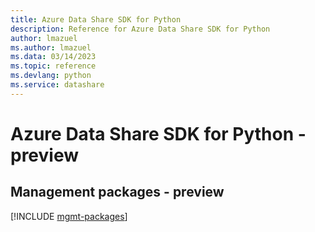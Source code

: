 ```yaml
---
title: Azure Data Share SDK for Python
description: Reference for Azure Data Share SDK for Python
author: lmazuel
ms.author: lmazuel
ms.data: 03/14/2023
ms.topic: reference
ms.devlang: python
ms.service: datashare
---
```

# Azure Data Share SDK for Python - preview

## Management packages - preview
[!INCLUDE [mgmt-packages](data-share-mgmt-index.md)]